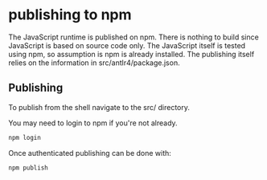 publishing to npm
=================

The JavaScript runtime is published on npm.
There is nothing to build since JavaScript is based on source code only.
The JavaScript itself is tested using npm, so assumption is npm is already installed.
The publishing itself relies on the information in src/antlr4/package.json.

## Publishing

To publish from the shell navigate to the src/ directory.

You may need to login to npm if you're not already.
```bash
npm login
```

Once authenticated publishing can be done with:
```bash
npm publish
```
